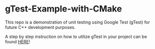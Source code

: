 # gTest-Example-with-CMake

   This repo is a demonstration of unit testing using Google Test (gTest) for
   future C++ development purposes.


   A step by step instruction on how to utilize gTest in your project
   can be found [HERE](HOW.md)!


